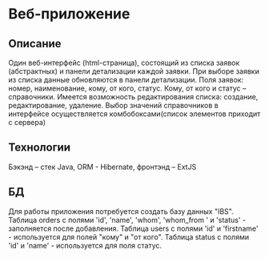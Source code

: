 # Bеб-приложение

## Описание

Один веб-интерфейс (html-страница), состоящий из списка заявок (абстрактных) и панели детализации каждой заявки. При выборе заявки из списка данные обновляются в панели детализации. Поля заявок:  номер, наименование, кому, от кого, статус. Кому, от кого и статус – справочники. Имеется возможность редактирования списка: создание, редактирование, удаление. Выбор значений справочников в интерфейсе осуществляется комбобоксами(список элементов приходит с сервера) 

## Технологии
 
Бэкэнд – стек Java, ORM - Hibernate, фронтэнд – ExtJS

## БД

Для работы приложения потребуется создать базу данных "IBS".
Таблица orders с полями 'id', 'name', 'whom', 'whom_from ' и 'status' - заполняется после добавления.
Таблица users с полями 'id' и 'firstname' - используется для полей "кому" и "от кого". 
Таблица status с полями 'id' и 'name' - используется для поля статус.
